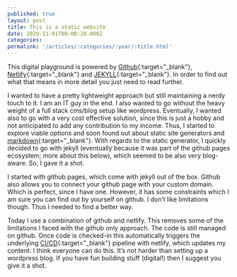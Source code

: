 ```yaml
---
published: true
layout: post
title: This is a static website
date: 2020-11-01T00:00:28.000Z
categories: 
permalink: '/articles/:categories/:year/:title.html'
---
```

This digital playground is powered by [Github](https://github.com/){:target="_blank"}, [Netlify](https://netlify.com/){:target="_blank"} and [JEKYLL](https://jekyllrb.com){:target="_blank"}. In order to find out what that means in more detail you just need to read further.
<!--End of Excerpt--> 

I wanted to have a pretty lightweight approach but still maintaining a nerdy touch to it. I am an IT guy in the end. I also wanted to go without the heavy weight of a full stack cms/blog setup like wordpress. Eventually, I wanted also to go with a very cost effective solution, since this is just a hobby and not anticipated to add any contribution to my income. Thus, I started to explore viable options and soon found out about static site generators and [markdown](https://daringfireball.net/projects/markdown/){:target="_blank"}. With regards to the static generator, I quickly decided to go with jekyll (eventually because it was part of the github pages ecosystem; more about this below), which seemed to be also very blog-aware. So, I gave it a shot.

I started with github pages, which come with jekyll out of the box. Github also allows you to connect your github page with your custom domain. Which is perfect, since I have one. However, it has some constraints which I am sure you can find out by yourself on github. I don’t like limitations though. Thus I needed to find a better way. 

Today I use a combination of github and netlify. This removes some of the limitations I faced with the github only approach. The code is still managed on github. Once code is checked-in this automatically triggers the underlying [CI/CD](https://en.wikipedia.org/wiki/CI/CD){:target="_blank"} pipeline with netlify, which updates my content. 
I think everyone can do this. It’s not harder than setting up a wordpress blog. If you have fun building stuff (digital!) then I suggest you give it a shot. 




